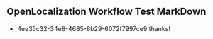 ## OpenLocalization Workflow Test MarkDown
* 4ee35c32-34e8-4685-8b29-6072f7997ce9 
thanks!<!--HONumber=Mar16_HO4-->
